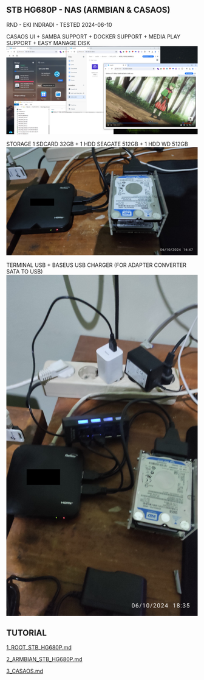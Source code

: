 ## STB HG680P - NAS (ARMBIAN & CASAOS)

RND - EKI INDRADI - TESTED 2024-06-10 

CASAOS UI + SAMBA SUPPORT + DOCKER SUPPORT + MEDIA PLAY SUPPORT + EASY MANAGE DISK
![alt text](https://github.com/EKI-INDRADI/STB_HG680P_NAS/blob/main/NAS.png?raw=true)

STORAGE 1 SDCARD 32GB + 1 HDD SEAGATE 512GB + 1 HDD WD 512GB
![alt text](https://github.com/EKI-INDRADI/STB_HG680P_NAS/blob/main/IMG_20240610_164704.jpg?raw=true)

TERMINAL USB + BASEUS USB CHARGER (FOR ADAPTER CONVERTER SATA TO USB)
![alt text](https://github.com/EKI-INDRADI/STB_HG680P_NAS/blob/main/IMG_20240610_183521.jpg?raw=true)


## TUTORIAL
[1_ROOT_STB_HG680P.md](/1_ROOT_STB_HG680P.md)

[2_ARMBIAN_STB_HG680P.md](/2_ARMBIAN_STB_HG680P.md)

[3_CASAOS.md](/3_CASAOS.md)